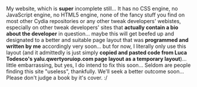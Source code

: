 My website, which is <b>super</b> incomplete still... It has no CSS engine, no JavaScript engine, no HTML5 engine, none of the fancy stuff you find on most other Cydia repositories or any other tweak developers' webistes, especially on other tweak developers' sites that **actually contain a bio about the developer** in question... maybe this will get beefed up and designated to a better and suitable page layout that was <b>programmed and written by me</b> accordingly very soon... but for now, I literally only use this layout (and it admittedly is just simply <b>copied and pasted code from Luca Todesco's yalu.qwertyoruiop.com page layout as a temporary layout</b>)... little embarrassing, but yes, I do intend to fix this soon... Seldom are people finding this site "useless", thankfully. We'll seek a better outcome soon... Please don't judge a book by it's cover. :/
